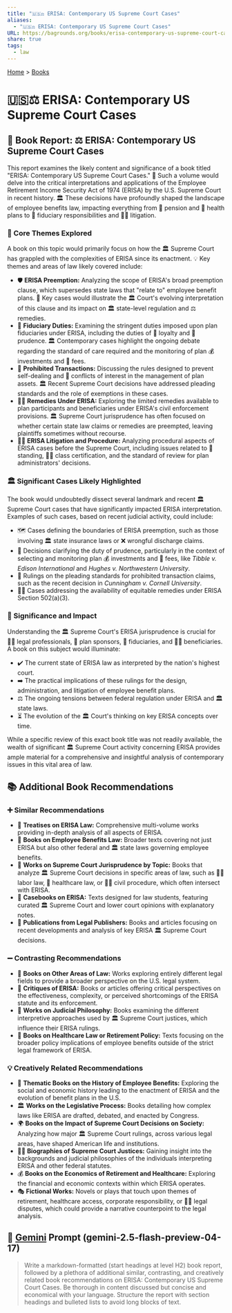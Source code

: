 ```yaml
---
title: "🇺🇸⚖️ ERISA: Contemporary US Supreme Court Cases"
aliases:
  - "🇺🇸⚖️ ERISA: Contemporary US Supreme Court Cases"
URL: https://bagrounds.org/books/erisa-contemporary-us-supreme-court-cases
share: true
tags:
  - law
---
```

[Home](../index.md) > [Books](./index.md)  
# 🇺🇸⚖️ ERISA: Contemporary US Supreme Court Cases  
## 📖 Book Report: ⚖️ ERISA: Contemporary US Supreme Court Cases  
  
This report examines the likely content and significance of a book titled "ERISA: Contemporary US Supreme Court Cases." 📖 Such a volume would delve into the critical interpretations and applications of the Employee Retirement Income Security Act of 1974 (ERISA) by the U.S. Supreme Court in recent history. 🏛️ These decisions have profoundly shaped the landscape of employee benefits law, impacting everything from 👴 pension and 🏥 health plans to 💼 fiduciary responsibilities and 👨‍⚖️ litigation.  
  
### 🔑 Core Themes Explored  
  
A book on this topic would primarily focus on how the 🏛️ Supreme Court has grappled with the complexities of ERISA since its enactment. 💡 Key themes and areas of law likely covered include:  
  
* 🛡️ **ERISA Preemption:** Analyzing the scope of ERISA's broad preemption clause, which supersedes state laws that "relate to" employee benefit plans. 📜 Key cases would illustrate the 🏛️ Court's evolving interpretation of this clause and its impact on 🏛️ state-level regulation and ⚖️ remedies.  
* 🤝 **Fiduciary Duties:** Examining the stringent duties imposed upon plan fiduciaries under ERISA, including the duties of 🫡 loyalty and 🧠 prudence. 🏛️ Contemporary cases highlight the ongoing debate regarding the standard of care required and the monitoring of plan 💰 investments and 🧾 fees.  
* 🚫 **Prohibited Transactions:** Discussing the rules designed to prevent self-dealing and 🤼 conflicts of interest in the management of plan assets. 🏛️ Recent Supreme Court decisions have addressed pleading standards and the role of exemptions in these cases.  
* 🧑‍⚕️ **Remedies Under ERISA:** Exploring the limited remedies available to plan participants and beneficiaries under ERISA's civil enforcement provisions. 🏛️ Supreme Court jurisprudence has often focused on whether certain state law claims or remedies are preempted, leaving plaintiffs sometimes without recourse.  
* 👨‍⚖️ **ERISA Litigation and Procedure:** Analyzing procedural aspects of ERISA cases before the Supreme Court, including issues related to 🧍 standing, 👨‍⚖️ class certification, and the standard of review for plan administrators' decisions.  
  
### 🏛️ Significant Cases Likely Highlighted  
  
The book would undoubtedly dissect several landmark and recent 🏛️ Supreme Court cases that have significantly impacted ERISA interpretation. Examples of such cases, based on recent judicial activity, could include:  
  
* 🗺️ Cases defining the boundaries of ERISA preemption, such as those involving 🏛️ state insurance laws or ❌ wrongful discharge claims.  
* 🧠 Decisions clarifying the duty of prudence, particularly in the context of selecting and monitoring plan 💰 investments and 🧾 fees, like *Tibble v. Edison International* and *Hughes v. Northwestern University*.  
* 📜 Rulings on the pleading standards for prohibited transaction claims, such as the recent decision in *Cunningham v. Cornell University*.  
* 🧑‍⚖️ Cases addressing the availability of equitable remedies under ERISA Section 502(a)(3).  
  
### 💯 Significance and Impact  
  
Understanding the 🏛️ Supreme Court's ERISA jurisprudence is crucial for 👨‍⚖️ legal professionals, 🏢 plan sponsors, 💼 fiduciaries, and 🧑‍⚕️ beneficiaries. A book on this subject would illuminate:  
  
* ✔️ The current state of ERISA law as interpreted by the nation's highest court.  
* ➡️ The practical implications of these rulings for the design, administration, and litigation of employee benefit plans.  
* ⚖️ The ongoing tensions between federal regulation under ERISA and 🏛️ state laws.  
* ⏳ The evolution of the 🏛️ Court's thinking on key ERISA concepts over time.  
  
While a specific review of this exact book title was not readily available, the wealth of significant 🏛️ Supreme Court activity concerning ERISA provides ample material for a comprehensive and insightful analysis of contemporary issues in this vital area of law.  
  
## 📚 Additional Book Recommendations  
  
### ➕ Similar Recommendations  
  
* 📖 **Treatises on ERISA Law:** Comprehensive multi-volume works providing in-depth analysis of all aspects of ERISA.  
* 📖 **Books on Employee Benefits Law:** Broader texts covering not just ERISA but also other federal and 🏛️ state laws governing employee benefits.  
* 📖 **Works on Supreme Court Jurisprudence by Topic:** Books that analyze 🏛️ Supreme Court decisions in specific areas of law, such as 🧑‍💼 labor law, 🏥 healthcare law, or 👨‍⚖️ civil procedure, which often intersect with ERISA.  
* 📖 **Casebooks on ERISA:** Texts designed for law students, featuring curated 🏛️ Supreme Court and lower court opinions with explanatory notes.  
* 📰 **Publications from Legal Publishers:** Books and articles focusing on recent developments and analysis of key ERISA 🏛️ Supreme Court decisions.  
  
### ➖ Contrasting Recommendations  
  
* 📖 **Books on Other Areas of Law:** Works exploring entirely different legal fields to provide a broader perspective on the U.S. legal system.  
* 🤔 **Critiques of ERISA:** Books or articles offering critical perspectives on the effectiveness, complexity, or perceived shortcomings of the ERISA statute and its enforcement.  
* 🧠 **Works on Judicial Philosophy:** Books examining the different interpretive approaches used by 🏛️ Supreme Court justices, which influence their ERISA rulings.  
* 📖 **Books on Healthcare Law or Retirement Policy:** Texts focusing on the broader policy implications of employee benefits outside of the strict legal framework of ERISA.  
  
### 💡 Creatively Related Recommendations  
  
* 📜 **Thematic Books on the History of Employee Benefits:** Exploring the social and economic history leading to the enactment of ERISA and the evolution of benefit plans in the U.S.  
* 🏛️ **Works on the Legislative Process:** Books detailing how complex laws like ERISA are drafted, debated, and enacted by Congress.  
* 🌍 **Books on the Impact of Supreme Court Decisions on Society:** Analyzing how major 🏛️ Supreme Court rulings, across various legal areas, have shaped American life and institutions.  
* 🧑‍⚖️ **Biographies of Supreme Court Justices:** Gaining insight into the backgrounds and judicial philosophies of the individuals interpreting ERISA and other federal statutes.  
* 💰 **Books on the Economics of Retirement and Healthcare:** Exploring the financial and economic contexts within which ERISA operates.  
* 🎭 **Fictional Works:** Novels or plays that touch upon themes of retirement, healthcare access, corporate responsibility, or 👨‍⚖️ legal disputes, which could provide a narrative counterpoint to the legal analysis.  
  
## 💬 [Gemini](../software/gemini.md) Prompt (gemini-2.5-flash-preview-04-17)  
> Write a markdown-formatted (start headings at level H2) book report, followed by a plethora of additional similar, contrasting, and creatively related book recommendations on ERISA: Contemporary US Supreme Court Cases. Be thorough in content discussed but concise and economical with your language. Structure the report with section headings and bulleted lists to avoid long blocks of text.